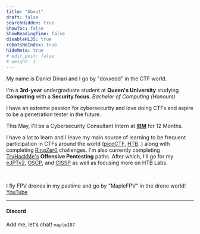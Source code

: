 ```yaml
---
title: "About"
draft: false
searchHidden: true
ShowToc: false
ShowReadingTime: false
disableHLJS: true
robotsNoIndex: true
hideMeta: true
# edit_post: false
# weight: 1
---
```

My name is Daniel Dinari and I go by "doxxedd" in the CTF world.

I'm a **3rd-year** undergraduate student at **Queen's University** studying **Computing** with a **Security focus**. *Bachelor of Computing (Honours)*

I have an extreme passion for cybersecurity and love doing CTFs and aspire to be a penetration tester in the future.

This May, I'll be a Cybersecurity Consultant Intern at [**IBM**](https://www.ibm.com/ca-en) for 12 Months. 

I have a lot to learn and I leave my main source of learning to be frequent participation in CTFs around the world ([picoCTF](https://picoctf.org/), [HTB](https://hackthebox.com)..) along with completing [RingZer0](https://ringzer0ctf.com/home) challenges. I'm also currently completing [TryHackMe's](https://tryhackme.com/) **Offensive Pentesting** paths. After which, I'll go for my [eJPTv2](https://ine.com/learning/certifications/internal/elearnsecurity-junior-penetration-tester-v2), [OSCP](https://www.offsec.com/courses/pen-200/), and [CISSP](https://www.isc2.org/Certifications/CISSP#) as well as focusing more on HTB Labs.


&nbsp;

I fly FPV drones in my pastime and go by "MapleFPV" in the drone world! [YouTube](https://www.youtube.com/@maplefpv/)

---

#### Discord 
Add me, let's chat! `maple107`